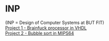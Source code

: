 # INP
(INP = Design of Computer Systems at BUT FIT)\
[Project 1 - Brainfuck processor in VHDL](https://github.com/4dwaffle/INP/tree/main/project1)\
[Project 2 - Bubble sort in MIPS64](https://github.com/4dwaffle/INP/tree/main/project2)